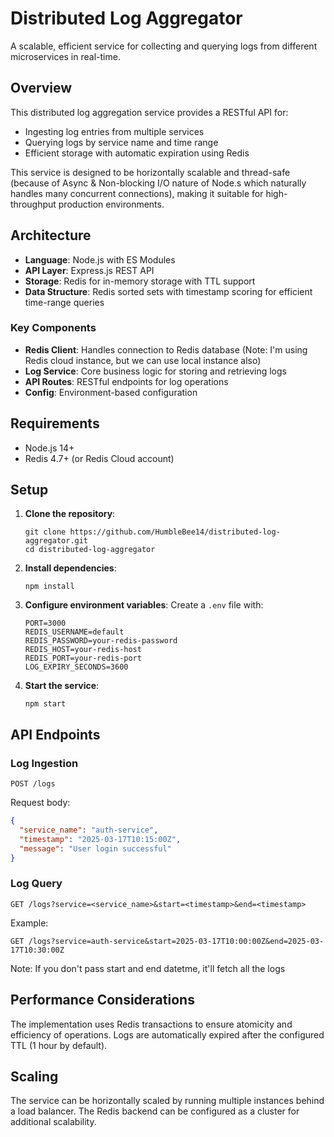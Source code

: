 # Distributed Log Aggregator

A scalable, efficient service for collecting and querying logs from different microservices in real-time.

## Overview

This distributed log aggregation service provides a RESTful API for:
- Ingesting log entries from multiple services
- Querying logs by service name and time range
- Efficient storage with automatic expiration using Redis

This service is designed to be horizontally scalable and thread-safe (because of Async & Non-blocking I/O nature of Node.s which naturally handles many concurrent connections), making it suitable for high-throughput production environments.

## Architecture

- **Language**: Node.js with ES Modules
- **API Layer**: Express.js REST API
- **Storage**: Redis for in-memory storage with TTL support
- **Data Structure**: Redis sorted sets with timestamp scoring for efficient time-range queries

### Key Components

- **Redis Client**: Handles connection to Redis database (Note: I'm using Redis cloud instance, but we can use local instance also)
- **Log Service**: Core business logic for storing and retrieving logs
- **API Routes**: RESTful endpoints for log operations
- **Config**: Environment-based configuration

## Requirements

- Node.js 14+
- Redis 4.7+ (or Redis Cloud account)

## Setup

1. **Clone the repository**:
   ```
   git clone https://github.com/HumbleBee14/distributed-log-aggregator.git
   cd distributed-log-aggregator
   ```

2. **Install dependencies**:
   ```
   npm install
   ```

3. **Configure environment variables**:
   Create a `.env` file with:
   ```
   PORT=3000
   REDIS_USERNAME=default
   REDIS_PASSWORD=your-redis-password
   REDIS_HOST=your-redis-host
   REDIS_PORT=your-redis-port
   LOG_EXPIRY_SECONDS=3600
   ```

4. **Start the service**:
   ```
   npm start
   ```

## API Endpoints

### Log Ingestion
```
POST /logs
```
Request body:
```json
{
  "service_name": "auth-service",
  "timestamp": "2025-03-17T10:15:00Z",
  "message": "User login successful"
}
```

### Log Query
```
GET /logs?service=<service_name>&start=<timestamp>&end=<timestamp>
```
Example:
```
GET /logs?service=auth-service&start=2025-03-17T10:00:00Z&end=2025-03-17T10:30:00Z
```
Note: If you don't pass start and end datetme, it'll fetch all the logs
## Performance Considerations

The implementation uses Redis transactions to ensure atomicity and efficiency of operations. Logs are automatically expired after the configured TTL (1 hour by default).

## Scaling

The service can be horizontally scaled by running multiple instances behind a load balancer. The Redis backend can be configured as a cluster for additional scalability.